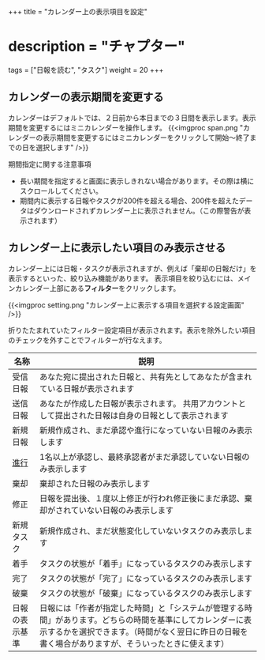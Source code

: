 +++
title = "カレンダー上の表示項目を設定"
# description = "チャプター"
tags = ["日報を読む", "タスク"]
weight = 20
+++

## カレンダーの表示期間を変更する

カレンダーはデフォルトでは、２日前から本日までの３日間を表示します。表示期間を変更するにはミニカレンダーを操作します。
{{<imgproc span.png "カレンダーの表示期間を変更するにはミニカレンダーをクリックして開始〜終了までの日を選択します" />}}

期間指定に関する注意事項

- 長い期間を指定すると画面に表示しきれない場合があります。その際は横にスクロールしてください。
- 期間内に表示する日報やタスクが200件を超える場合、200件を超えたデータはダウンロードされずカレンダー上に表示されません。（この際警告が表示されます）

## カレンダー上に表示したい項目のみ表示させる

カレンダー上には日報・タスクが表示されますが、例えば「棄却の日報だけ」を表示するといった、絞り込み機能があります。
表示項目を絞り込むには、メインカレンダー上部にある**フィルター**をクリックします。

{{<imgproc setting.png "カレンダー上に表示する項目を選択する設定画面" />}}

折りたたまれていたフィルター設定項目が表示されます。表示を除外したい項目のチェックを外すことでフィルターが行なえます。

|名称|説明|
|---|---|
|受信日報|あなた宛に提出された日報と、共有先としてあなたが含まれている日報が表示されます|
|送信日報|あなたが作成した日報が表示されます。  共用アカウントとして提出された日報は自身の日報として表示されます|
|新規日報|新規作成され、まだ承認や進行になっていない日報のみ表示します|
|[進行](/report/read/state/#日報の状態は4種類)|1名以上が承認し、最終承認者がまだ承認していない日報のみ表示します|
|棄却|棄却された日報のみ表示します|
|修正|日報を提出後、１度以上修正が行われ修正後にまだ承認、棄却がされていない日報のみ表示します|
|新規タスク|新規作成され、まだ状態変化していないタスクのみ表示します|
|着手|タスクの状態が「着手」になっているタスクのみ表示します|
|完了|タスクの状態が「完了」になっているタスクのみ表示します|
|破棄|タスクの状態が「破棄」になっているタスクのみ表示します|
|日報の表示基準|日報には「作者が指定した時間」と「システムが管理する時間」があります。どちらの時間を基準にしてカレンダーに表示するかを選択できます。（時間がなく翌日に昨日の日報を書く場合がありますが、そういったときに使えます）|
